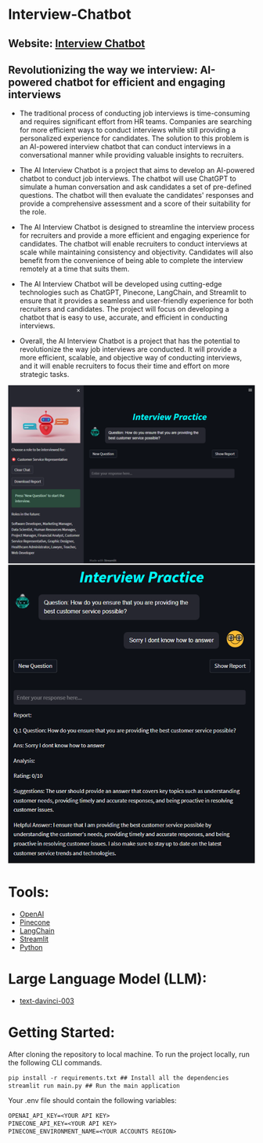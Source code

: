 # Interview-Chatbot
## Website: [Interview Chatbot]()
## Revolutionizing the way we interview: AI-powered chatbot for efficient and engaging interviews

- The traditional process of conducting job interviews is time-consuming and requires significant effort from HR teams. Companies are searching for more efficient ways to conduct interviews while still providing a personalized experience for candidates. The solution to this problem is an AI-powered interview chatbot that can conduct interviews in a conversational manner while providing valuable insights to recruiters.

- The AI Interview Chatbot is a project that aims to develop an AI-powered chatbot to conduct job interviews. The chatbot will use ChatGPT to simulate a human conversation and ask candidates a set of pre-defined questions. The chatbot will then evaluate the candidates' responses and provide a comprehensive assessment and a score of their suitability for the role.

- The AI Interview Chatbot is designed to streamline the interview process for recruiters and provide a more efficient and engaging experience for candidates. The chatbot will enable recruiters to conduct interviews at scale while maintaining consistency and objectivity. Candidates will also benefit from the convenience of being able to complete the interview remotely at a time that suits them.

- The AI Interview Chatbot will be developed using cutting-edge technologies such as ChatGPT, Pinecone, LangChain, and Streamlit to ensure that it provides a seamless and user-friendly experience for both recruiters and candidates. The project will focus on developing a chatbot that is easy to use, accurate, and efficient in conducting interviews.

- Overall, the AI Interview Chatbot is a project that has the potential to revolutionize the way job interviews are conducted. It will provide a more efficient, scalable, and objective way of conducting interviews, and it will enable recruiters to focus their time and effort on more strategic tasks.

![](doc_imgs/app%20ss.png)
![](doc_imgs/report.png)

# Tools:
- [OpenAI](https://openai.com/)
- [Pinecone](https://www.pinecone.io/)
- [LangChain](https://python.langchain.com/en/latest/index.html)
- [Streamlit](https://streamlit.io/)
- [Python](https://www.python.org/)

# Large Language Model (LLM):

- [text-davinci-003](https://platform.openai.com/docs/models/gpt-3-5)

# Getting Started:
After cloning the repository to local machine.
To run the project locally, run the following CLI commands.
```
pip install -r requirements.txt ## Install all the dependencies
streamlit run main.py ## Run the main application
```

Your .env file should contain the following variables:
```
OPENAI_API_KEY=<YOUR API KEY>
PINECONE_API_KEY=<YOUR API KEY>
PINECONE_ENVIRONMENT_NAME=<YOUR ACCOUNTS REGION>
```

